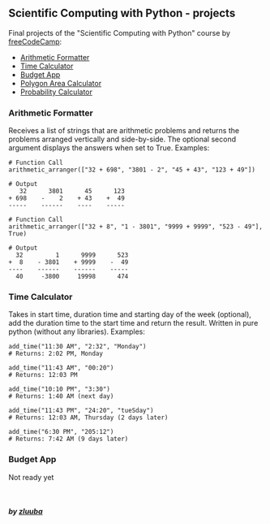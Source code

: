 ## Scientific Computing with Python - projects

Final projects of the "Scientific Computing with Python" course by [freeCodeCamp](https://www.freecodecamp.org/learn/scientific-computing-with-python/#scientific-computing-with-python-projects):
- [Arithmetic Formatter](https://github.com/zluuba/free-code-camp-projects/tree/main/arithmetic_formatter)
- [Time Calculator](https://github.com/zluuba/free-code-camp-projects/tree/main/time_calculato)
- [Budget App](#)
- [Polygon Area Calculator](#)
- [Probability Calculator](#)


### Arithmetic Formatter
Receives a list of strings that are arithmetic problems and returns the problems arranged vertically and side-by-side. 
The optional second argument displays the answers when set to True.
Examples:

```ch
# Function Call
arithmetic_arranger(["32 + 698", "3801 - 2", "45 + 43", "123 + 49"])

# Output
   32      3801      45      123
+ 698    -    2    + 43    +  49
-----    ------    ----    -----
```

```ch
# Function Call
arithmetic_arranger(["32 + 8", "1 - 3801", "9999 + 9999", "523 - 49"], True)

# Output
  32         1      9999      523
+  8    - 3801    + 9999    -  49
----    ------    ------    -----
  40     -3800     19998      474
```


### Time Calculator
Takes in start time, duration time and starting day of the week (optional), add the duration time to the start time and return the result.
Written in pure python (without any libraries).
Examples:

```ch
add_time("11:30 AM", "2:32", "Monday")
# Returns: 2:02 PM, Monday

add_time("11:43 AM", "00:20")
# Returns: 12:03 PM

add_time("10:10 PM", "3:30")
# Returns: 1:40 AM (next day)

add_time("11:43 PM", "24:20", "tueSday")
# Returns: 12:03 AM, Thursday (2 days later)

add_time("6:30 PM", "205:12")
# Returns: 7:42 AM (9 days later)
```

### Budget App
Not ready yet


<br>

##### by [zluuba](https://www.freecodecamp.org/zluuba)